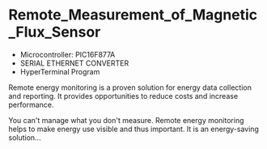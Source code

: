 # Remote_Measurement_of_Magnetic_Flux_Sensor

- Microcontroller: PIC16F877A
- SERIAL ETHERNET CONVERTER
- HyperTerminal Program

Remote energy monitoring is a proven solution for energy data collection and reporting. It provides opportunities to reduce costs and increase performance.

You can't manage what you don't measure. Remote energy monitoring helps to make energy use visible and thus important. It is an energy-saving solution...
